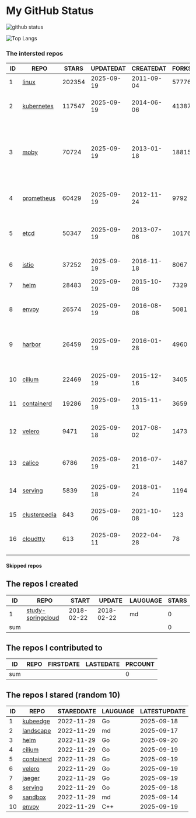 # My GitHub Status

<img src="https://github-readme-stats-1.yihong0618.vercel.app/api?username=daoqingniu&show_icons=true&&&hide_title=true&count_private=true" alt="github status" />

![Top Langs](https://github-readme-stats-1.yihong0618.vercel.app/api/top-langs/?username=daoqingniu&layout=compact)

<!--START_SECTION:github_repos-->
### The intersted repos
| ID |                              REPO                               | STARS  | UPDATEDAT  | CREATEDAT  | FORKSCOUNT |                                                DESCRIPTIONS                                                |
|----|-----------------------------------------------------------------|--------|------------|------------|------------|------------------------------------------------------------------------------------------------------------|
|  1 | [linux](https://github.com/torvalds/linux)                      | 202354 | 2025-09-19 | 2011-09-04 |      57776 | Linux kernel source tree                                                                                   |
|  2 | [kubernetes](https://github.com/kubernetes/kubernetes)          | 117547 | 2025-09-19 | 2014-06-06 |      41387 | Production-Grade Container Scheduling and Management                                                       |
|  3 | [moby](https://github.com/moby/moby)                            |  70724 | 2025-09-19 | 2013-01-18 |      18815 | The Moby Project - a collaborative project for the container ecosystem to assemble container-based systems |
|  4 | [prometheus](https://github.com/prometheus/prometheus)          |  60429 | 2025-09-19 | 2012-11-24 |       9792 | The Prometheus monitoring system and time series database.                                                 |
|  5 | [etcd](https://github.com/etcd-io/etcd)                         |  50347 | 2025-09-19 | 2013-07-06 |      10176 | Distributed reliable key-value store for the most critical data of a distributed system                    |
|  6 | [istio](https://github.com/istio/istio)                         |  37252 | 2025-09-19 | 2016-11-18 |       8067 | Connect, secure, control, and observe services.                                                            |
|  7 | [helm](https://github.com/helm/helm)                            |  28483 | 2025-09-19 | 2015-10-06 |       7329 | The Kubernetes Package Manager                                                                             |
|  8 | [envoy](https://github.com/envoyproxy/envoy)                    |  26574 | 2025-09-19 | 2016-08-08 |       5081 | Cloud-native high-performance edge/middle/service proxy                                                    |
|  9 | [harbor](https://github.com/goharbor/harbor)                    |  26459 | 2025-09-19 | 2016-01-28 |       4960 | An open source trusted cloud native registry project that stores, signs, and scans content.                |
| 10 | [cilium](https://github.com/cilium/cilium)                      |  22469 | 2025-09-19 | 2015-12-16 |       3405 | eBPF-based Networking, Security, and Observability                                                         |
| 11 | [containerd](https://github.com/containerd/containerd)          |  19286 | 2025-09-19 | 2015-11-13 |       3659 | An open and reliable container runtime                                                                     |
| 12 | [velero](https://github.com/vmware-tanzu/velero)                |   9471 | 2025-09-18 | 2017-08-02 |       1473 | Backup and migrate Kubernetes applications and their persistent volumes                                    |
| 13 | [calico](https://github.com/projectcalico/calico)               |   6786 | 2025-09-19 | 2016-07-21 |       1487 | Cloud native networking and network security                                                               |
| 14 | [serving](https://github.com/knative/serving)                   |   5839 | 2025-09-18 | 2018-01-24 |       1194 | Kubernetes-based, scale-to-zero, request-driven compute                                                    |
| 15 | [clusterpedia](https://github.com/clusterpedia-io/clusterpedia) |    843 | 2025-09-06 | 2021-10-08 |        123 | The Encyclopedia of Kubernetes clusters                                                                    |
| 16 | [cloudtty](https://github.com/cloudtty/cloudtty)                |    613 | 2025-09-11 | 2022-04-28 |         78 | A Friendly Kubernetes CloudShell (Web Terminal) !                                                          |



#### Skipped repos
<!--END_SECTION:github_repos-->

<!--START_SECTION:my_github-->
## The repos I created
| ID  |                                 REPO                                 |   START    |   UPDATE   | LAUGUAGE | STARS |
|-----|----------------------------------------------------------------------|------------|------------|----------|-------|
|   1 | [study-springcloud](https://github.com/daoqingniu/study-springcloud) | 2018-02-22 | 2018-02-22 | md       |     0 |
| sum |                                                                      |            |            |          |     0 |

## The repos I contributed to
| ID  | REPO | FIRSTDATE | LASTEDATE | PRCOUNT |
|-----|------|-----------|-----------|---------|
| sum |      |           |           |       0 |

## The repos I stared (random 10)
| ID |                          REPO                          | STAREDDATE | LAUGUAGE | LATESTUPDATE |
|----|--------------------------------------------------------|------------|----------|--------------|
|  1 | [kubeedge](https://github.com/kubeedge/kubeedge)       | 2022-11-29 | Go       | 2025-09-18   |
|  2 | [landscape](https://github.com/cncf/landscape)         | 2022-11-29 | md       | 2025-09-17   |
|  3 | [helm](https://github.com/helm/helm)                   | 2022-11-29 | Go       | 2025-09-20   |
|  4 | [cilium](https://github.com/cilium/cilium)             | 2022-11-29 | Go       | 2025-09-19   |
|  5 | [containerd](https://github.com/containerd/containerd) | 2022-11-29 | Go       | 2025-09-19   |
|  6 | [velero](https://github.com/vmware-tanzu/velero)       | 2022-11-29 | Go       | 2025-09-19   |
|  7 | [jaeger](https://github.com/jaegertracing/jaeger)      | 2022-11-29 | Go       | 2025-09-19   |
|  8 | [serving](https://github.com/knative/serving)          | 2022-11-29 | Go       | 2025-09-18   |
|  9 | [sandbox](https://github.com/cncf/sandbox)             | 2022-11-29 | md       | 2025-09-14   |
| 10 | [envoy](https://github.com/envoyproxy/envoy)           | 2022-11-29 | C++      | 2025-09-19   |

<!--END_SECTION:my_github-->

